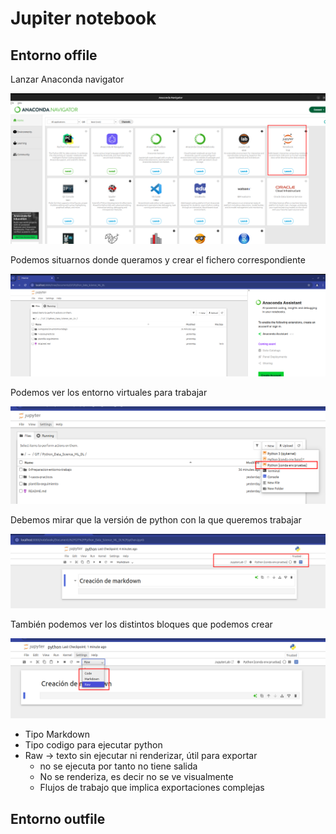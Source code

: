# Jupiter notebook



## Entorno offile


Lanzar Anaconda navigator

![](adjuntos/Pasted_image_20250323152129.png)

Podemos situarnos donde queramos y crear el fichero correspondiente

![](adjuntos/Pasted_image_20250323152109.png)

Podemos ver los entorno virtuales para trabajar

![](adjuntos/Pasted_image_20250323152452.png)

Debemos mirar que la versión de python con la que queremos trabajar

![](adjuntos/Pasted_image_20250323153037.png)

También podemos ver los distintos bloques que podemos crear

![](adjuntos/Pasted_image_20250323152729.png)

* Tipo Markdown
* Tipo codigo para ejecutar python
* Raw -> texto sin ejecutar ni renderizar, útil para exportar
	* no se ejecuta por tanto no tiene salida
	* No se renderiza, es decir no se ve visualmente
	* Flujos de trabajo que implica exportaciones complejas



## Entorno outfile




